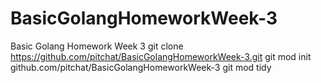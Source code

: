# BasicGolangHomeworkWeek-3
Basic Golang Homework Week 3
git clone https://github.com/pitchat/BasicGolangHomeworkWeek-3.git
git mod init github.com/pitchat/BasicGolangHomeworkWeek-3
git mod tidy

